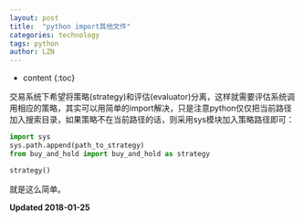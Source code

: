 ```yaml
---
layout: post
title:  "python import其他文件"
categories: technology
tags: python
author: LZN
---
```


* content
{:toc}

交易系统下希望将策略(strategy)和评估(evaluator)分离，这样就需要评估系统调用相应的策略，其实可以用简单的import解决，只是注意python仅仅把当前路径加入搜索目录，如果策略不在当前路径的话，则采用sys模块加入策略路径即可：

``` python
import sys
sys.path.append(path_to_strategy)
from buy_and_hold import buy_and_hold as strategy

strategy()
```
就是这么简单。

**Updated 2018-01-25**
